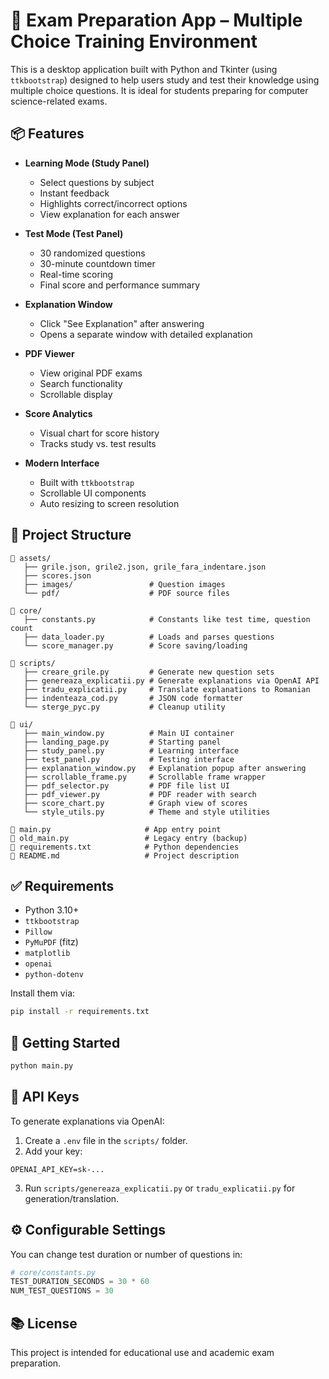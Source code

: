 # 🧠 Exam Preparation App – Multiple Choice Training Environment

This is a desktop application built with Python and Tkinter (using `ttkbootstrap`) designed to help users study and test their knowledge using multiple choice questions. It is ideal for students preparing for computer science-related exams.

## 📦 Features

- **Learning Mode (Study Panel)**  
  - Select questions by subject  
  - Instant feedback  
  - Highlights correct/incorrect options  
  - View explanation for each answer  

- **Test Mode (Test Panel)**  
  - 30 randomized questions  
  - 30-minute countdown timer  
  - Real-time scoring  
  - Final score and performance summary  

- **Explanation Window**  
  - Click "See Explanation" after answering  
  - Opens a separate window with detailed explanation  

- **PDF Viewer**  
  - View original PDF exams  
  - Search functionality  
  - Scrollable display  

- **Score Analytics**  
  - Visual chart for score history  
  - Tracks study vs. test results  

- **Modern Interface**  
  - Built with `ttkbootstrap`  
  - Scrollable UI components  
  - Auto resizing to screen resolution  

## 📁 Project Structure

```
📂 assets/
   ├── grile.json, grile2.json, grile_fara_indentare.json
   ├── scores.json
   ├── images/                 # Question images
   └── pdf/                    # PDF source files

📂 core/
   ├── constants.py            # Constants like test time, question count
   ├── data_loader.py          # Loads and parses questions
   └── score_manager.py        # Score saving/loading

📂 scripts/
   ├── creare_grile.py         # Generate new question sets
   ├── genereaza_explicatii.py # Generate explanations via OpenAI API
   ├── tradu_explicatii.py     # Translate explanations to Romanian
   ├── indenteaza_cod.py       # JSON code formatter
   └── sterge_pyc.py           # Cleanup utility

📂 ui/
   ├── main_window.py          # Main UI container
   ├── landing_page.py         # Starting panel
   ├── study_panel.py          # Learning interface
   ├── test_panel.py           # Testing interface
   ├── explanation_window.py   # Explanation popup after answering
   ├── scrollable_frame.py     # Scrollable frame wrapper
   ├── pdf_selector.py         # PDF file list UI
   ├── pdf_viewer.py           # PDF reader with search
   ├── score_chart.py          # Graph view of scores
   └── style_utils.py          # Theme and style utilities

📄 main.py                     # App entry point
📄 old_main.py                 # Legacy entry (backup)
📄 requirements.txt            # Python dependencies
📄 README.md                   # Project description
```

## ✅ Requirements

- Python 3.10+
- `ttkbootstrap`
- `Pillow`
- `PyMuPDF` (fitz)
- `matplotlib`
- `openai`
- `python-dotenv`

Install them via:

```bash
pip install -r requirements.txt
```

## 🚀 Getting Started

```bash
python main.py
```

## 🔐 API Keys

To generate explanations via OpenAI:
1. Create a `.env` file in the `scripts/` folder.
2. Add your key:

```
OPENAI_API_KEY=sk-...
```

3. Run `scripts/genereaza_explicatii.py` or `tradu_explicatii.py` for generation/translation.

## ⚙️ Configurable Settings

You can change test duration or number of questions in:

```python
# core/constants.py
TEST_DURATION_SECONDS = 30 * 60
NUM_TEST_QUESTIONS = 30
```

## 📚 License

This project is intended for educational use and academic exam preparation.